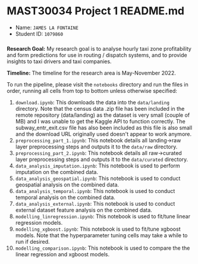 # MAST30034 Project 1 README.md
- Name: `JAMES LA FONTAINE`
- Student ID: `1079860`

#####

**Research Goal:** My research goal is to analyse hourly taxi zone profitability and form predictions for use in routing / dispatch systems, and to provide insights to taxi drivers and taxi companies.

**Timeline:** The timeline for the research area is May-November 2022.

To run the pipeline, please visit the `notebooks` directory and run the files in order, running all cells from top to bottom unless otherwise specified:
1. `download.ipynb`: This downloads the data into the `data/landing` directory. Note that the census data .zip file has been included in the remote repository 
                     (data/landing) as the dataset is very small (couple of MB) and I was unable to get the Kaggle API to function correctly. The subway_entr_exit.csv file has also
                     been included as this file is also small and the download URL originally used doesn't appear to work anymore.
2. `preprocessing_part_1.ipynb`: This notebook details all landing->raw layer preprocessing steps and outputs it to the `data/raw` directory.
3. `preprocessing_part_2.ipynb`: This notebook details all raw->curated layer preprocessing steps and outputs it to the `data/curated` directory.
4. `data_analysis_imputation.ipynb`: This notebook is used to perform imputation on the combined data.
5. `data_analysis_geospatial.ipynb`: This notebook is used to conduct geospatial analysis on the combined data.
6. `data_analysis_temporal.ipynb`: This notebook is used to conduct temporal analysis on the combined data.
7. `data_analysis_external.ipynb`: This notebook is used to conduct external dataset feature analysis on the combined data.
8. `modelling_linregression.ipynb`: This notebook is used to fit/tune linear regression models.
9. `modelling_xgboost.ipynb`: This notebook is used to fit/tune xgboost models. Note that the hyperparameter tuning cells may take a while to run if desired.
10. `modelling_comparison.ipynb`: This notebook is used to compare the the linear regression and xgboost models.
